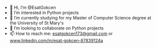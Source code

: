 - 👋 Hi, I’m @EsatGokcen
- 👀 I’m interested in Python projects
- 🌱 I’m currently studying for my Master of Computer Science degree at the University of St Mary's
- 💞️ I’m looking to collaborate on Python projects
- 📫 How to reach me: esatgokcen173@gmail.com or www.linkedin.com/in/esat-gokcen-87839124a 
